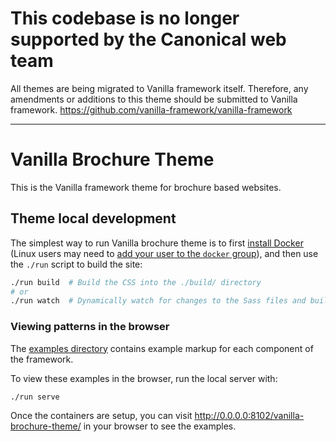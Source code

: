 # This codebase is no longer supported by the Canonical web team
All themes are being migrated to Vanilla framework itself. Therefore, any amendments or additions to this theme should be submitted to Vanilla framework.
https://github.com/vanilla-framework/vanilla-framework

---

# Vanilla Brochure Theme

This is the Vanilla framework theme for brochure based websites.

## Theme local development

The simplest way to run Vanilla brochure theme is to first [install Docker](https://docs.docker.com/engine/installation/) (Linux users may need to [add your user to the `docker` group](https://docs.docker.com/engine/installation/linux/linux-postinstall/)), and then use the `./run` script to build the site:

``` bash
./run build  # Build the CSS into the ./build/ directory
# or
./run watch  # Dynamically watch for changes to the Sass files and build automatically
```

### Viewing patterns in the browser

The [examples directory](https://github.com/vanilla-framework/vanilla-brochure-theme/tree/develop/examples) contains example markup for each component of the framework.

To view these examples in the browser, run the local server with:

``` bash
./run serve
```

Once the containers are setup, you can visit <http://0.0.0.0:8102/vanilla-brochure-theme/> in your browser to see the examples.
